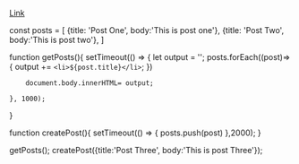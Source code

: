 <!--ts-->
<!--te-->

[Link](https://www.youtube.com/watch?v=PoRJizFvM7s)

const posts = [
	{title: 'Post One', body:'This is post one'},
	{title: 'Post Two', body:'This is post two'},
]


function getPosts(){
	setTimeout(() => {
		let output = '';
		posts.forEach((post)=>{
		output += `<li>${post.title}</li>`;
		})

		document.body.innerHTML= output;

	}, 1000);
}


function createPost(){
	setTimeout(() => {
		posts.push(post)
	},2000);
}

getPosts();
createPost({title:'Post Three', body:'This is post Three'});
